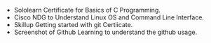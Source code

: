 * Sololearn Certificate for Basics of C Programming.
* Cisco NDG to Understand Linux OS and Command Line Interface.
* Skillup Getting started with git Certiicate.
* Screenshot of Github Learning to understand the github usage.
